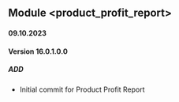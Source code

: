 ## Module <product_profit_report>

#### 09.10.2023
#### Version 16.0.1.0.0
##### ADD
- Initial commit for Product Profit Report
